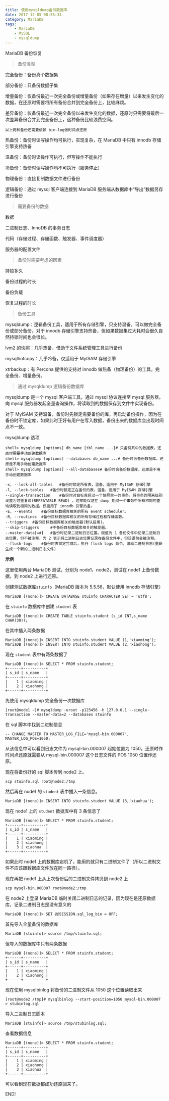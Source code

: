 ```yaml
---
title: 使用mysqldump备份数据库
date: 2017-12-05 08:58:33
category: MariaDB
tags:
	- MariaDB
	- MySQL
	- mysqldump
---
```


 MariaDB 备份恢复



> 备份类型

完全备份：备份真个数据集

部分备份：只备份数据子集



增量备份：仅备份最近一次完全备份或增量备份（如果存在增量）以来发生变化的数据，在还原时需要将所有备份合并到完全备份上，比较麻烦。

差异备份：仅备份最近一次完全备份以来发生变化的数据，还原时只需要将最后一次差异备份合并到完全备份上，这种备份比较浪费空间。

`以上两种备份还需要依赖 bin-log做时间点还原`



热备份：备份时读写操作均可执行，实现复杂，在 MariaDB 中只有 innodb 存储引擎支持热备

温备份：备份时读操作可执行，但写操作不能执行

冷备份：备份时读写操作均不可执行（服务停止）



物理备份：直接复制数据文件进行备份

逻辑备份：通过 mysql 客户端连接到 MariaDB 服务端从数据库中“导出”数据另存进行备份



> 需要备份的数据

数据

二进制日志、InnoDB 的事务日志

代码（存储过程、存储函数、触发器、事件调度器）

服务器的配置文件



> 备份时需要考虑的因素

持锁多久

备份过程的时长

备份负载

恢复过程的时长



> 备份工具

mysqldump：逻辑备份工具，适用于所有存储引擎，只支持温备，可以做完全备份或部分备份。对于 innodb 存储引擎支持热备，但如果数据集过大耗时会很久自然持锁时间也会很长。

lvm2 的快照：几乎热备，借助于文件系统管理工具进行备份

mysqlhotcopy：几乎冷备，仅适用于 MyISAM 存储引擎

xtrbackup：有 Percona 提供的支持对 innodb 做热备（物理备份）的工具，完全备份、增量备份。



> 通过 mysqldump 逻辑备份数据库

mysqldump 是一个 mysql 客户端工具，通过 mysql 协议连接至 mysql 服务器，向 mysql 服务器发起全量查询操作，将读取到的数据保存到文件中实现备份。

对于 MyISAM 支持温备，备份时先锁定需要备份的库，再启动备份操作，因为在备份时不锁定库，如果此时正好有用户在写入数据，备份出来的数据库会出现时间点不一致。

mysqldump 选项

```
shell> mysqldump [options] db_name [tbl_name ...]# 只备份其中的数据表，还原时需要手动创建数据库
shell> mysqldump [options] --databases db_name ...# 备份时会备份数据库，还原是不用手动创建数据库
shell> mysqldump [options] --all-databases# 备份时会备份数据库，还原是不用手动创建数据库

-x, --lock-all-tables	#备份时锁定所有表，温备，适用于 MyISAM 存储引擎
-l, --lock-tables	#备份时锁定正在备份的表，温备，适用于 MyISAM 存储引擎
--single-transaction	#备份时对目标库启动一个快照单一的事务。将事务的隔离级别设置为可重复读(REPEATABLE READ) ，这样能保证在 dump 期间一个事务中所有相同的查询读取到相同的数据。仅能用于 innodb 引擎热备。
-E, --events	#备份目标数据库相关的所有 event scheduler。
-R, --routines	#备份目标数据库相关的所有存储过程和存储函数。
--triggers	#备份目标数据库相关的触发器(默认启用)。
--skip-triggers		#不备份目标数据库相关的触发器。
--master-data[=#]	#备份时记录二进制日志位置。赋值为 1 备份文件中记录二进制日志位置，但不被注释，为 2 表示将二进制日志位置记录在备份文件中，但该语句会被注释。
--flush-logs	#备份时表锁定完成后，执行 flush logs 命令，滚动二进制日志(重新生成一个新的二进制日志文件)
```



**示例**

这里使用两台 MariaDB 测试，分别为 node1，node2，测试在 node1 上备份数据，到 node2 上进行还原。

创建测试数据库`stuinfo`（MariaDB 版本为 5.5.56，默认使用 innodb 存储引擎）

```
MariaDB [(none)]> CREATE DATABASE stuinfo CHARACTER SET = 'utf8';
```

在 `stuinfo` 数据库中创建 `student` 表

```
MariaDB [(none)]> CREATE TABLE stuinfo.student (s_id INT,s_name CHAR(30));
```

在其中插入两条数据

```
MariaDB [(none)]> INSERT INTO stuinfo.student VALUE (1,'xiaoming');
MariaDB [(none)]> INSERT INTO stuinfo.student VALUE (2,'xiaohong');
```

现在 `student` 表中有两条数据了

```
MariaDB [(none)]> SELECT * FROM stuinfo.student;
+------+----------+
| s_id | s_name   |
+------+----------+
|    1 | xiaoming |
|    2 | xiaohong |
+------+----------+
```

先使用 mysqldump 完全备份一次数据库

```
[root@node1 ~]# mysqldump -uroot -p123456 -h 127.0.0.1 --single-transaction --master-data=2 --databases stuinfo
```

在 sql 脚本中找到二进制信息

```
-- CHANGE MASTER TO MASTER_LOG_FILE='mysql-bin.000007', MASTER_LOG_POS=1050;
```

从该信息中可以看到日志文件为 mysql-bin.000007 起始位置为 1050。还原时作时间点还原就需要从 mysql-bin.000007 这个日志文件的 POS 1050 位置作还原。

现在将备份好的 sql 脚本传到 node2 上。

```
scp stuinfo.sql root@node2:/tmp
```

然后再在 node1 的 `student` 表中插入一条信息。

```
MariaDB [(none)]> INSERT INTO stuinfo.student VALUE (3,'xiaohua');
```

现在 node1 上的 `student` 数据库中有 3 条信息了

```
MariaDB [(none)]> SELECT * FROM stuinfo.student;
+------+----------+
| s_id | s_name   |
+------+----------+
|    1 | xiaoming |
|    2 | xiaohong |
|    3 | xiaohua  |
+------+----------+
```

如果此时 node1 上的数据库宕机了，能用的就只有二进制文件了（所以二进制文件不应该跟数据库文件放在同一路径）。

现在再把 node1 上从上次备份后的二进制文件拷贝到 node2 上

```
scp mysql-bin.000007 root@node2:/tmp
```

在 node2 上登录 MariaDB 临时关闭二进制日志的记录，因为现在是还原数据库，记录二进制日志是没有意义的

```
MariaDB [(none)]> SET @@SESSION.sql_log_bin = OFF;
```

首先导入全量备份的数据库

```
MariaDB [stuinfo]> source /tmp/stuinfo.sql;
```

但导入的数据库中只有两条数据

```
MariaDB [(none)]> SELECT * FROM stuinfo.student;
+------+----------+
| s_id | s_name   |
+------+----------+
|    1 | xiaoming |
|    2 | xiaohong |
+------+----------+
```

现在使用 mysqlbinlog 将备份的二进制文件从 1050 这个位置读取出来

```
[root@node2 /tmp]# mysqlbinlog --start-position=1050 mysql-bin.000007 > stubinlog.sql
```

导入二进制日志脚本

```
MariaDB [stuinfo]> source /tmp/stubinlog.sql;
```

查看数据信息

```
MariaDB [(none)]> SELECT * FROM stuinfo.student;
+------+----------+
| s_id | s_name   |
+------+----------+
|    1 | xiaoming |
|    2 | xiaohong |
|    3 | xiaohua  |
+------+----------+
```

可以看到现在数据都成功还原回来了。



END!